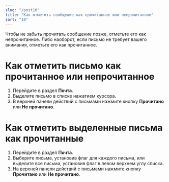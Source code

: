 ```yaml
---
slug: "/post10"
title: "Как отметить сообщение как прочитанное или непрочитанное"
sort: "10"
---
```


Чтобы не забыть прочитать сообщение позже, отметьте его как непрочитанное. Либо наоборот, если письмо не требует вашего внимания, отметьте его как прочитанное.

# Как отметить письмо как прочитанное или непрочитанное  

1. Перейдите в раздел **Почта**.
2. Выделите письмо в списке нажатием курсора.
3. В верхней панели действий с письмами нажмите кнопку **Прочитано** или **Не прочитано**.


# Как отметить выделенные письма как прочитанные  

1. Перейдите в раздел **Почта**.
2. Выберите письма, установив флаг для каждого письма, или выделите все письма, установив флаг в  левом верхнем углу списка.
3. На верхней панели действий с письмами нажмите кнопку **Прочитано** или **Не прочитано**.

